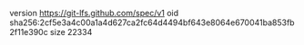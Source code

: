 version https://git-lfs.github.com/spec/v1
oid sha256:2cf5e3a4c00a1a4d627ca2fc64d4494bf643e8064e670041ba853fb2f11e390c
size 22334
